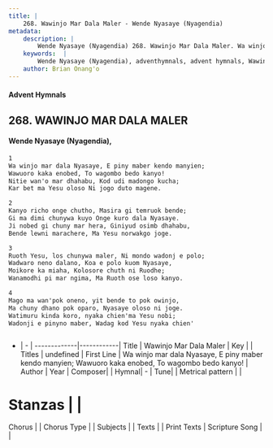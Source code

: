 ```yaml
---
title: |
    268. Wawinjo Mar Dala Maler - Wende Nyasaye (Nyagendia)
metadata:
    description: |
        Wende Nyasaye (Nyagendia) 268. Wawinjo Mar Dala Maler. Wa winjo mar dala Nyasaye, E piny maber kendo manyien; Wawuoro kaka enobed, To wagombo bedo kanyo! Nitie wan'o mar dhahabu, Kod udi madongo kucha; Kar bet ma Yesu oloso Ni jogo duto magene.  
    keywords:  |
        Wende Nyasaye (Nyagendia), adventhymnals, advent hymnals, Wawinjo Mar Dala Maler, Wa winjo mar dala Nyasaye, E piny maber kendo manyien; Wawuoro kaka enobed, To wagombo bedo kanyo!. 
    author: Brian Onang'o
---
```


#### Advent Hymnals
## 268. WAWINJO MAR DALA MALER
####  Wende Nyasaye (Nyagendia),

```txt
1
Wa winjo mar dala Nyasaye, E piny maber kendo manyien;
Wawuoro kaka enobed, To wagombo bedo kanyo!
Nitie wan'o mar dhahabu, Kod udi madongo kucha;
Kar bet ma Yesu oloso Ni jogo duto magene.

2
Kanyo richo onge chutho, Masira gi temruok bende;
Gi ma dimi chunywa kuyo Onge kuro dala Nyasaye.
Ji nobed gi chuny mar hera, Giniyud osimb dhahabu,
Bende lewni marachere, Ma Yesu norwakgo joge.

3
Ruoth Yesu, los chunywa maler, Ni mondo wadonj e polo;
Wadwaro neno dalano, Koa e polo kuom Nyasaye,
Moikore ka miaha, Kolosore chuth ni Ruodhe;
Wanamodhi pi mar ngima, Ma Ruoth ose loso kanyo.

4
Mago ma wan'pok oneno, yit bende to pok owinjo,
Ma chuny dhano pok oparo, Nyasaye oloso ni joge.
Watimuru kinda koro, nyaka chien'ma Yesu nobi;
Wadonji e pinyno maber, Wadag kod Yesu nyaka chien'



```

- |   -  |
-------------|------------|
Title | Wawinjo Mar Dala Maler |
Key |  |
Titles | undefined |
First Line | Wa winjo mar dala Nyasaye, E piny maber kendo manyien; Wawuoro kaka enobed, To wagombo bedo kanyo! |
Author | 
Year | 
Composer| |
Hymnal|  - |
Tune|  |
Metrical pattern | |
# Stanzas |  |
Chorus |  |
Chorus Type |  |
Subjects | |
Texts |  |
Print Texts | 
Scripture Song |  |
    
